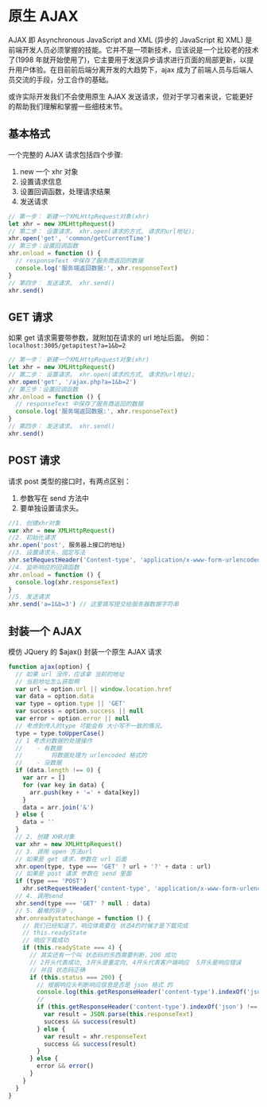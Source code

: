 # 原生 AJAX

AJAX 即 Asynchronous JavaScript and XML (异步的 JavaScript 和 XML) 是前端开发人员必须掌握的技能。它并不是一项新技术，应该说是一个比较老的技术了(1998 年就开始使用了)，它主要用于发送异步请求进行页面的局部更新，以提升用户体验。在目前前后端分离开发的大趋势下，ajax 成为了前端人员与后端人员交流的手段，分工合作的基础。

或许实际开发我们不会使用原生 AJAX 发送请求，但对于学习者来说，它能更好的帮助我们理解和掌握一些细枝末节。

## 基本格式

一个完整的 AJAX 请求包括四个步骤:

1. new 一个 xhr 对象
2. 设置请求信息
3. 设置回调函数，处理请求结果
4. 发送请求

```js
// 第一步： 新建一个XMLHttpRequest对象(xhr)
let xhr = new XMLHttpRequest()
// 第二步： 设置请求。 xhr.open(请求的方式, 请求的url地址);
xhr.open('get', 'common/getCurrentTime')
// 第三步：设置回调函数
xhr.onload = function () {
  // responseText 中保存了服务商返回的数据
  console.log('服务端返回数据:', xhr.responseText)
}
// 第四步： 发送请求。 xhr.send()
xhr.send()
```

## GET 请求

如果 get 请求需要带参数，就附加在请求的 url 地址后面。
例如：`localhost:3005/getapitest?a=1&b=2`

```js
// 第一步： 新建一个XMLHttpRequest对象(xhr)
let xhr = new XMLHttpRequest()
// 第二步： 设置请求。 xhr.open(请求的方式, 请求的url地址);
xhr.open('get', '/ajax.php?a=1&b=2')
// 第三步：设置回调函数
xhr.onload = function () {
  // responseText 中保存了服务商返回的数据
  console.log('服务端返回数据:', xhr.responseText)
}
// 第四步： 发送请求。 xhr.send()
xhr.send()
```

## POST 请求

请求 post 类型的接口时，有两点区别：

1. 参数写在 send 方法中
2. 要单独设置请求头。

```js
//1. 创建xhr对象
var xhr = new XMLHttpRequest()
//2. 初始化请求
xhr.open('post', 服务器上接口的地址)
//3. 设置请求头，固定写法
xhr.setRequestHeader('Content-type', 'application/x-www-form-urlencoded')
//4. 监听响应的回调函数
xhr.onload = function () {
  console.log(xhr.responseText)
}
//5. 发送请求
xhr.send('a=1&b=3') // 这里填写提交给服务器数据字符串
```

## 封装一个 AJAX

模仿 JQuery 的 $ajax() 封装一个原生 AJAX 请求

```js
function ajax(option) {
  // 如果 url 没传，应该拿 当前的地址
  // 当前地址怎么获取啊
  var url = option.url || window.location.href
  var data = option.data
  var type = option.type || 'GET'
  var success = option.success || null
  var error = option.error || null
  // 考虑到传入的type 可能会有 大小写不一致的情况。
  type = type.toUpperCase()
  // 1 考虑对数据的处理操作
  //    - 有数据
  //        将数据处理为 urlencoded 格式的
  //    - 没数据
  if (data.length !== 0) {
    var arr = []
    for (var key in data) {
      arr.push(key + '=' + data[key])
    }
    data = arr.join('&')
  } else {
    data = ''
  }
  // 2. 创建 XHR对象
  var xhr = new XMLHttpRequest()
  // 3. 调用 open 方法url
  // 如果是 get 请求，参数在 url 后面
  xhr.open(type, type === 'GET' ? url + '?' + data : url)
  // 如果是 post 请求 参数在 send 里面
  if (type === 'POST')
    xhr.setRequestHeader('content-type', 'application/x-www-form-urlencoded')
  // 4. 调用send
  xhr.send(type === 'GET' ? null : data)
  // 5. 最难的异步 ，
  xhr.onreadystatechange = function () {
    // 我们已经知道了，响应体需要在 状态4的时候才是下载完成
    // this.readyState
    // 响应下载成功
    if (this.readyState === 4) {
      // 其实还有一个叫 状态码的东西需要判断，200 成功
      // 2开头代表成功, 3开头是重定向, 4开头代表客户端响应  5开头是响应错误
      // 并且 状态码正确
      if (this.status === 200) {
        // 根据响应头判断响应信息是否是 json 格式 的
        console.log(this.getResponseHeader('content-type').indexOf('json'))
        //
        if (this.getResponseHeader('content-type').indexOf('json') !== -1) {
          var result = JSON.parse(this.responseText)
          success && success(result)
        } else {
          var result = xhr.responseText
          success && success(result)
        }
      } else {
        error && error()
      }
    }
  }
}
```
